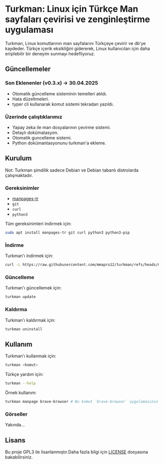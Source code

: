 
# Turkman: Linux için Türkçe Man sayfaları çevirisi ve zenginleştirme uygulaması

Turkman, Linux komutlarının man sayfalarını Türkçeye çevirir ve db'ye kaydeder. Türkçe içerik eksikliğini gidererek, Linux kullanıcıları için daha erişilebilir bir deneyim sunmayı hedefliyoruz.



## Güncellemeler 

### Son Eklenenler (v0.3.x) -> 30.04.2025 

- Otomatik güncelleme sisteminin temelleri atıldı.
- Hata düzeltmeleri.
- typer cli kullanarak komut sistemi tekradan yazıldı.

### Üzerinde çalıştıklarımız

- Yapay zeka ile man dosyalarının çevirme sistemi.
- Detaylı dokümatasyon.
- Otomatik guncelleme sistemi.
- Python dokümantasyonunu turkman'a ekleme.



## Kurulum

Not: Turkman şimdilik sadece Debian ve Debian tabanlı distrolarda çalışmaktadır.

### Gereksinimler

- [manpages-tr](https://github.com/TLBP/manpages-tr/)
- `git`
- `curl`
- `python3`

Tüm gereksinimleri indirmek için:
```bash
sudo apt install manpages-tr git curl python3 python3-pip
```

### İndirme

Turkman'ı indirmek için:

```bash
curl -L https://raw.githubusercontent.com/mmapro12/turkman/refs/heads/main/install.sh | sudo bash
```

### Güncelleme

Turkman'ı güncellemek için:

```bash
turkman update
```

### Kaldırma 

Turkman'ı kaldırmak için:

```bash
turkman uninstall
```



## Kullanım 
Turkman'ı kullanmak için:

```bash
turkman <komut>
```
Türkçe yardım için:

```bash
turkman --help
```

Örnek kullanım:

```bash
turkman manpage brave-browser # Bu komut `brave-browser` uygulamasının man dosyasını Türkçe görüntüler.
```

### Görseller
Yakında...



## Lisans
Bu proje GPL3 ile lisanlanmıştır.Daha fazla bilgi için [LICENSE](./LICENSE) dosyasına bakabilirsiniz.

